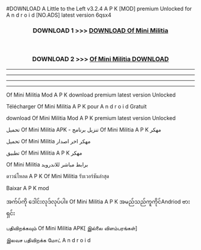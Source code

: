 #DOWNLOAD A Little to the Left v3.2.4 A P K [MOD] premium Unlocked for A n d r o i d [NO.ADS] latest version 6qsx4 



<div align="center">

<h3>DOWNLOAD 1 >>> <a href="https://getmod1.web.app/?judule=Btd Battles">DOWNLOAD Of Mini Militia </a></h3><br>

<h3>DOWNLOAD 2 >>> <a href="https://getmod1.web.app/?judule=Btd Battles">Of Mini Militia  DOWNLOAD </a></h3>

</div>


----------------------------------------------------------

----------------------------------------------------------

----------------------------------------------------------

----------------------------------------------------------


Of Mini Militia  Mod A P K download premium latest version Unlocked

Télécharger Of Mini Militia  A P K pour A n d r o i d Gratuit

download Of Mini Militia  Mod A P K premium latest version Unlocked

تحميل Of Mini Militia  APK - تنزيل برنامج Of Mini Militia  A P K مهكر

تحميل Of Mini Militia  مهكر اخر اصدار

تطبيق Of Mini Militia  A P K مهكر

Of Mini Militia  برابط مباشر للاندرويد

ดาวน์โหลด A P K Of Mini Militia  รับเวอร์ชันล่าสุด

Baixar A P K mod

အက်ပ်ကို ဒေါင်းလုဒ်လုပ်ပါ။ Of Mini Militia  A P K အမည်သည်ကူကိုင်Andriod ဗားရှင်း

பதிவிறக்கவும் Of Mini Militia  APK[ இல்லை விளம்பரங்கள்] 
 
இலவச பதிவிறக்க மோட் A n d r o i d



